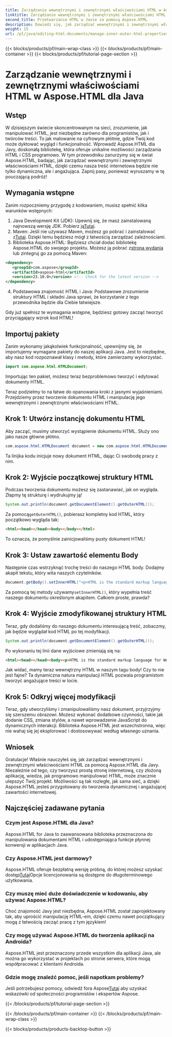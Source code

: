 ```yaml
---
title: Zarządzanie wewnętrznymi i zewnętrznymi właściwościami HTML w Aspose.HTML dla Java
linktitle: Zarządzanie wewnętrznymi i zewnętrznymi właściwościami HTML w Aspose.HTML dla Java
second_title: Przetwarzanie HTML w Javie za pomocą Aspose.HTML
description: Dowiedz się, jak zarządzać wewnętrznymi i zewnętrznymi właściwościami HTML w Aspose.HTML dla Java dzięki temu przewodnikowi krok po kroku, idealnemu dla programistów stron internetowych i twórców treści.
weight: 15
url: /pl/java/editing-html-documents/manage-inner-outer-html-properties/
---
```


{{< blocks/products/pf/main-wrap-class >}}
{{< blocks/products/pf/main-container >}}
{{< blocks/products/pf/tutorial-page-section >}}

# Zarządzanie wewnętrznymi i zewnętrznymi właściwościami HTML w Aspose.HTML dla Java

## Wstęp
W dzisiejszym świecie skoncentrowanym na sieci, zrozumienie, jak manipulować HTML, jest niezbędne zarówno dla programistów, jak i twórców treści. To jak malowanie na cyfrowym płótnie, gdzie Twój kod może dyktować wygląd i funkcjonalność. Wprowadź Aspose.HTML dla Javy, doskonałą bibliotekę, która oferuje unikalne możliwości zarządzania HTML i CSS programowo. W tym przewodniku zanurzymy się w świat Aspose.HTML, badając, jak zarządzać wewnętrznymi i zewnętrznymi właściwościami HTML, dzięki czemu nasza treść internetowa będzie nie tylko dynamiczna, ale i angażująca. Zapnij pasy, ponieważ wyruszamy w tę pouczającą podróż!

## Wymagania wstępne

Zanim rozpoczniemy przygodę z kodowaniem, musisz spełnić kilka warunków wstępnych:

1.  Java Development Kit (JDK): Upewnij się, że masz zainstalowaną najnowszą wersję JDK. Pobierz ją[Tutaj](https://www.oracle.com/java/technologies/javase-jdk11-downloads.html).
2.  Maven: Jeśli nie używasz Maven, możesz go pobrać i zainstalować z[Tutaj](https://maven.apache.org/download.cgi). Dzięki temu będziesz mógł z łatwością zarządzać zależnościami.
3.  Biblioteka Aspose.HTML: Będziesz chciał dodać bibliotekę Aspose.HTML do swojego projektu. Możesz ją pobrać z[strona wydania](https://releases.aspose.com/html/java/) lub zintegruj go za pomocą Maven:
```xml
<dependency>
   <groupId>com.aspose</groupId>
   <artifactId>aspose-html</artifactId>
   <version>23.10.0</version> <!-- Check for the latest version -->
</dependency>
```
4. Podstawowa znajomość HTML i Java: Podstawowe zrozumienie struktury HTML i składni Java sprawi, że korzystanie z tego przewodnika będzie dla Ciebie łatwiejsze.

Gdy już spełnisz te wymagania wstępne, będziesz gotowy zacząć tworzyć przyciągający wzrok kod HTML!

## Importuj pakiety

Zanim wykonamy jakąkolwiek funkcjonalność, upewnijmy się, że importujemy wymagane pakiety do naszej aplikacji Java. Jest to niezbędne, aby nasz kod rozpoznawał klasy i metody, które zamierzamy wykorzystać.

```java
import com.aspose.html.HTMLDocument;
```

Importując ten pakiet, możesz teraz bezproblemowo tworzyć i edytować dokumenty HTML. 

Teraz podzielmy to na łatwe do opanowania kroki z jasnymi wyjaśnieniami. Przejdziemy przez tworzenie dokumentu HTML i manipulację jego wewnętrznymi i zewnętrznymi właściwościami HTML.

## Krok 1: Utwórz instancję dokumentu HTML

Aby zacząć, musimy utworzyć wystąpienie dokumentu HTML. Służy ono jako nasze główne płótno.

```java
com.aspose.html.HTMLDocument document = new com.aspose.html.HTMLDocument();
```

Ta linijka kodu inicjuje nowy dokument HTML, dając Ci swobodę pracy z nim.

## Krok 2: Wyjście początkowej struktury HTML

Podczas tworzenia dokumentu możesz się zastanawiać, jak on wygląda. Złapmy tę strukturę i wydrukujmy ją!

```java
System.out.println(document.getDocumentElement().getOuterHTML());
```

 Za pomocą`getOuterHTML()`, pobierasz kompletny kod HTML, który początkowo wygląda tak: 
```html
<html><head></head><body></body></html>
```
To oznacza, że pomyślnie zainicjowaliśmy pusty dokument HTML!

## Krok 3: Ustaw zawartość elementu Body

Następnie czas wstrzyknąć trochę treści do naszego HTML body. Dodajmy akapit tekstu, który wita naszych czytelników.

```java
document.getBody().setInnerHTML("<p>HTML is the standard markup language for Web pages.</p>");
```

Za pomocą tej metody używamy`setInnerHTML()`, który wypełnia treść naszego dokumentu określonym akapitem. Całkiem proste, prawda?

## Krok 4: Wyjście zmodyfikowanej struktury HTML

Teraz, gdy dodaliśmy do naszego dokumentu interesującą treść, zobaczmy, jak będzie wyglądał kod HTML po tej modyfikacji.

```java
System.out.println(document.getDocumentElement().getOuterHTML());
```

Po wykonaniu tej linii dane wyjściowe zmieniają się na:
```html
<html><head></head><body><p>HTML is the standard markup language for Web pages.</p></body></html>
```
Jak widać, mamy teraz wewnętrzny HTML w naszym tagu body! Czy to nie jest fajne? Ta dynamiczna natura manipulacji HTML pozwala programistom tworzyć angażujące treści w locie.

## Krok 5: Odkryj więcej modyfikacji

Teraz, gdy utworzyliśmy i zmanipulowaliśmy nasz dokument, przyjrzyjmy się szerszemu obrazowi. Możesz wykonać dodatkowe czynności, takie jak dodanie CSS, zmiana stylów, a nawet wprowadzenie JavaScript do dynamicznych interakcji. Biblioteka Aspose.HTML jest wszechstronna, więc nie wahaj się jej eksplorować i dostosowywać według własnego uznania.

## Wniosek

Gratulacje! Właśnie nauczyłeś się, jak zarządzać wewnętrznymi i zewnętrznymi właściwościami HTML za pomocą Aspose.HTML dla Javy. Niezależnie od tego, czy tworzysz prostą stronę internetową, czy złożoną aplikację, wiedza, jak programowo manipulować HTML, może znacznie ulepszyć Twój projekt. Możliwości są tak rozległe, jak sama sieć, a dzięki Aspose.HTML jesteś przygotowany do tworzenia dynamicznej i angażującej zawartości internetowej.

## Najczęściej zadawane pytania

### Czym jest Aspose.HTML dla Java?  
Aspose.HTML for Java to zaawansowana biblioteka przeznaczona do manipulowania dokumentami HTML i udostępniająca funkcje płynnej konwersji w aplikacjach Java.

### Czy Aspose.HTML jest darmowy?  
 Aspose.HTML oferuje bezpłatną wersję próbną, do której możesz uzyskać dostęp[Tutaj](https://releases.aspose.com/)Opcje licencjonowania są dostępne do długoterminowego użytkowania.

### Czy muszę mieć duże doświadczenie w kodowaniu, aby używać Aspose.HTML?  
Choć znajomość Javy jest niezbędna, Aspose.HTML został zaprojektowany tak, aby uprościć manipulację HTML-em, dzięki czemu nawet początkujący mogą z łatwością zacząć pracę z tym językiem!

### Czy mogę używać Aspose.HTML do tworzenia aplikacji na Androida?  
Aspose.HTML jest przeznaczony przede wszystkim dla aplikacji Java, ale można go wykorzystać w projektach po stronie serwera, które mogą współpracować z klientami Androida.

### Gdzie mogę znaleźć pomoc, jeśli napotkam problemy?  
 Jeśli potrzebujesz pomocy, odwiedź fora Aspose[Tutaj](https://forum.aspose.com/c/html/29) aby uzyskać wskazówki od społeczności programistów i ekspertów Aspose.

{{< /blocks/products/pf/tutorial-page-section >}}

{{< /blocks/products/pf/main-container >}}
{{< /blocks/products/pf/main-wrap-class >}}

{{< blocks/products/products-backtop-button >}}
